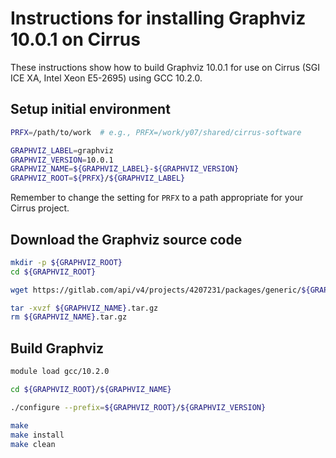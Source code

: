 Instructions for installing Graphviz 10.0.1 on Cirrus
=====================================================

These instructions show how to build Graphviz 10.0.1 for use on Cirrus (SGI ICE XA, Intel Xeon E5-2695)
using GCC 10.2.0.


Setup initial environment
-------------------------

```bash
PRFX=/path/to/work  # e.g., PRFX=/work/y07/shared/cirrus-software

GRAPHVIZ_LABEL=graphviz
GRAPHVIZ_VERSION=10.0.1
GRAPHVIZ_NAME=${GRAPHVIZ_LABEL}-${GRAPHVIZ_VERSION}
GRAPHVIZ_ROOT=${PRFX}/${GRAPHVIZ_LABEL}
```

Remember to change the setting for `PRFX` to a path appropriate for your Cirrus project.


Download the Graphviz source code
---------------------------------

```bash
mkdir -p ${GRAPHVIZ_ROOT}
cd ${GRAPHVIZ_ROOT}

wget https://gitlab.com/api/v4/projects/4207231/packages/generic/${GRAPHVIZ_LABEL}-releases/${GRAPHVIZ_VERSION}/${GRAPHVIZ_NAME}.tar.gz

tar -xvzf ${GRAPHVIZ_NAME}.tar.gz
rm ${GRAPHVIZ_NAME}.tar.gz
```


Build Graphviz
--------------

```bash
module load gcc/10.2.0

cd ${GRAPHVIZ_ROOT}/${GRAPHVIZ_NAME}

./configure --prefix=${GRAPHVIZ_ROOT}/${GRAPHVIZ_VERSION}

make
make install
make clean
```
